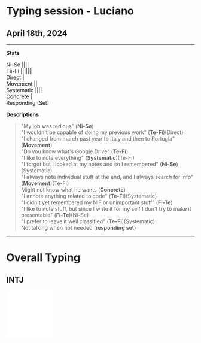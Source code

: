 # Typing session - Luciano

## April 18th, 2024

---

__Stats__

Ni-Se ||||<br>
Te-Fi |||||||<br>
Direct |<br>
Movement ||<br>
Systematic ||||<br>
Concrete |<br>
Responding (Set)<br>

__Descriptions__

> "My job was tedious" (**Ni-Se**)<br>
> "I wouldn't be capable of doing my previous work" (**Te-Fi**)(Direct)<br>
> "I changed from march past year to Italy and then to Portugla" (**Movement**)<br>
> "Do you know what's Google Drive" (**Te-Fi**)<br>
> "I like to note everything" (**Systematic**)(Te-Fi)<br>
> "I forgot but I looked at my notes and so I remembered" (**Ni-Se**)(Systematic)<br>
> "I always note individual stuff at the end, and I always search for info" (**Movement**)(Te-Fi)<br>
Might not know what he wants (**Concrete**)<br>
> "I annote anything related to code" (**Te-Fi**)(Systematic)<br>
> "I didn't yet remembered my NIF or unimportant stuff" (**Fi-Te**)<br>
> "I like to note stuff, but since I write it for my self I don't try to make it presentable" (**Fi-Te**)(Ni-Se)<br>
> "I prefer to leave it well classified" (**Te-Fi**)(Systematic)<br>
> Not talking when not needed (**responding set**)<br>

---

# __Overall Typing__

## INTJ

<img src="https://github.com/HugoParada19/healer_typing_list/blob/master/pics/CSJ_INTJ.png?raw=true" width="25%" height="25%">
